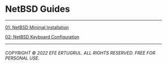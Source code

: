 # NetBSD Guides

----------------------

[01: NetBSD Minimal Installation](/tech_notes/netbsd_guides/001-netbsd-minimal-installation)

[02: NetBSD Keyboard Configuration](/tech_notes/netbsd_guides/002-netbsd-keyboard-configuration)

----------------------

###### COPYRIGHT © 2022 EFE ERTUGRUL. ALL RIGHTS RESERVED. FREE FOR PERSONAL USE.
